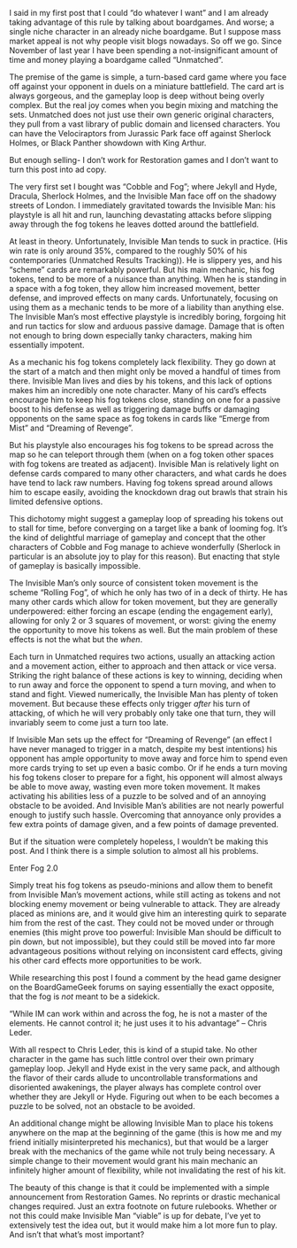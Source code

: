 I said in my first post that I could “do whatever I want” and I am already taking advantage of this rule by talking about boardgames. And worse; a single niche character in an already niche boardgame. But I suppose mass market appeal is not why people visit blogs nowadays. So off we go. Since November of last year I have been spending a not-insignificant amount of time and money playing a boardgame called “Unmatched”.

The premise of the game is simple, a turn-based card game where you face off against your opponent in duels on a miniature battlefield. The card art is always gorgeous, and the gameplay loop is deep without being overly complex. But the real joy comes when you begin mixing and matching the sets. Unmatched does not just use their own generic original characters, they pull from a vast library of public domain and licensed characters.  You can have the Velociraptors from Jurassic Park face off against Sherlock Holmes, or Black Panther showdown with King Arthur. 

But enough selling- I don’t work for Restoration games and I don’t want to turn this post into ad copy.

The very first set I bought was “Cobble and Fog”; where Jekyll and Hyde, Dracula, Sherlock Holmes, and the Invisible Man face off on the shadowy streets of London. I immediately gravitated towards the Invisible Man: his playstyle is all hit and run, launching devastating attacks before slipping away through the fog tokens he leaves dotted around the battlefield.

At least in theory. Unfortunately, Invisible Man tends to suck in practice. (His win rate is only around 35%, compared to the roughly 50% of his contemporaries (Unmatched Results Tracking)). He is slippery yes, and his “scheme” cards are remarkably powerful. But his main mechanic, his fog tokens, tend to be more of a nuisance than anything. When he is standing in a space with a fog token, they allow him increased movement, better defense, and improved effects on many cards. Unfortunately, focusing on using them as a mechanic tends to be more of a liability than anything else. The Invisible Man’s most effective playstyle is incredibly boring, forgoing hit and run tactics for slow and arduous passive damage. Damage that is often not enough to bring down especially tanky characters, making him essentially impotent. 

As a mechanic his fog tokens completely lack flexibility. They go down at the start of a match and then might only be moved a handful of times from there. Invisible Man lives and dies by his tokens, and this lack of options makes him an incredibly one note character. Many of his card’s effects encourage him to keep his fog tokens close, standing on one for a passive boost to his defense as well as triggering damage buffs or damaging opponents on the same space as fog tokens in cards like “Emerge from Mist” and “Dreaming of Revenge”.  

But his playstyle also encourages his fog tokens to be spread across the map so he can teleport through them (when on a fog token other spaces with fog tokens are treated as adjacent). Invisible Man is relatively light on defense cards compared to many other characters, and what cards he does have tend to lack raw numbers. Having fog tokens spread around allows him to escape easily, avoiding the knockdown drag out brawls that strain his limited defensive options.

This dichotomy might suggest a gameplay loop of spreading his tokens out to stall for time, before converging on a target like a bank of looming fog. It’s the kind of delightful marriage of gameplay and concept that the other characters of Cobble and Fog manage to achieve wonderfully (Sherlock in particular is an absolute joy to play for this reason). But enacting that style of gameplay is basically impossible.

The Invisible Man’s only source of consistent token movement is the scheme “Rolling Fog”, of which he only has two of in a deck of thirty.  He has many other cards which allow for token movement, but they are generally underpowered: either forcing an escape (ending the engagement early), allowing for only 2 or 3 squares of movement, or worst: giving the enemy the opportunity to move his tokens as well. But the main problem of these effects is not the what but the *when*. 

Each turn in Unmatched requires two actions, usually an attacking action and a movement action, either to approach and then attack or vice versa. Striking the right balance of these actions is key to winning, deciding when to run away and force the opponent to spend a turn moving, and when to stand and fight. Viewed numerically, the Invisible Man has plenty of token movement. But because these effects only trigger *after* his turn of attacking, of which he will very probably only take one that turn, they will invariably seem to come just a turn too late.
 
If Invisible Man sets up the effect for “Dreaming of Revenge” (an effect I have never managed to trigger in a match, despite my best intentions) his opponent has ample opportunity to move away and force him to spend even more cards trying to set up even a basic combo. Or if he ends a turn moving his fog tokens closer to prepare for a fight, his opponent will almost always be able to move away, wasting even more token movement. It makes activating his abilities less of a puzzle to be solved and of an annoying obstacle to be avoided. And Invisible Man’s abilities are not nearly powerful enough to justify such hassle. Overcoming that annoyance only provides a few extra points of damage given, and a few points of damage prevented. 

But if the situation were completely hopeless, I wouldn’t be making this post. And I think there is a simple solution to almost all his problems. 

Enter Fog 2.0

Simply treat his fog tokens as pseudo-minions and allow them to benefit from Invisible Man’s movement actions, while still acting as tokens and not blocking enemy movement or being vulnerable to attack. They are already placed as minions are, and it would give him an interesting quirk to separate him from the rest of the cast. They could not be moved under or through enemies (this might prove too powerful: Invisible Man should be difficult to pin down, but not impossible), but they could still be moved into far more advantageous positions without relying on inconsistent card effects, giving his other card effects more opportunities to be work.

While researching this post I found a comment by the head game designer on the BoardGameGeek forums on saying essentially the exact opposite, that the fog is *not* meant to be a sidekick. 

“While IM can work within and across the fog, he is not a master of the elements. He cannot control it; he just uses it to his advantage” – Chris Leder.

With all respect to Chris Leder, this is kind of a stupid take. No other character in the game has such little control over their own primary gameplay loop. Jekyll and Hyde exist in the very same pack, and although the flavor of their cards allude to uncontrollable transformations and disoriented awakenings, the player always has complete control over whether they are Jekyll or Hyde. Figuring out when to be each becomes a puzzle to be solved, not an obstacle to be avoided.

An additional change might be allowing Invisible Man to place his tokens anywhere on the map at the beginning of the game (this is how me and my friend initially misinterpreted his mechanics), but that would be a larger break with the mechanics of the game while not truly being necessary.  A simple change to their movement would grant his main mechanic an infinitely higher amount of flexibility, while not invalidating the rest of his kit.

The beauty of this change is that it could be implemented with a simple announcement from Restoration Games. No reprints or drastic mechanical changes required. Just an extra footnote on future rulebooks. Whether or not this could make Invisible Man “viable” is up for debate, I’ve yet to extensively test the idea out, but it would make him a lot more fun to play. And isn’t that what’s most important?



